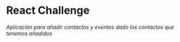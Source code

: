 # React Challenge

*Aplicación para añadir contactos y eventos dado los contactos que tenemos añadidos*

